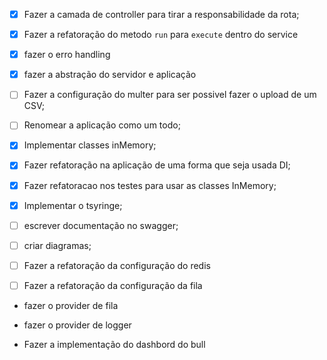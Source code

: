 - [X] Fazer a camada de controller para tirar a responsabilidade da rota;
- [X] Fazer a refatoração do metodo `run` para `execute` dentro do service
- [X] fazer o erro handling
- [X] fazer a abstração do servidor e aplicação
- [ ] Fazer a configuração do multer para ser possivel fazer o upload de um CSV;
- [ ] Renomear a aplicação como um todo;
- [X] Implementar classes inMemory;

- [X] Fazer refatoração na aplicação de uma forma que seja usada DI;
- [X] Fazer refatoracao nos testes para usar as classes InMemory;
- [X] Implementar o tsyringe;

- [ ] escrever documentação no swagger;
- [ ] criar diagramas;


- [ ] Fazer a refatoração da configuração do redis
- [ ] Fazer a refatoração da configuração da fila
- fazer o provider de fila
- fazer o provider de logger

- Fazer a implementação do dashbord do bull
